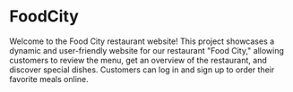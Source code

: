# FoodCity
Welcome to the Food City restaurant website! This project showcases a dynamic and user-friendly website for our restaurant "Food City," allowing customers to review the menu, get an overview of the restaurant, and discover special dishes. Customers can log in and sign up to order their favorite meals online.
